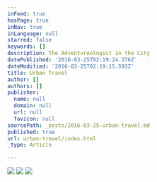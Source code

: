```yaml
---
inFeed: true
hasPage: true
inNav: true
inLanguage: null
starred: false
keywords: []
description: The Adventureologist in the City
datePublished: '2016-03-25T02:19:24.376Z'
dateModified: '2016-03-25T02:19:15.593Z'
title: Urban Travel
author: []
authors: []
publisher:
  name: null
  domain: null
  url: null
  favicon: null
sourcePath: _posts/2016-03-25-urban-travel.md
published: true
url: urban-travel/index.html
_type: Article

---
```

![](https://the-grid-user-content.s3-us-west-2.amazonaws.com/b0231770-6a0e-4e36-ac6f-2d963c43df55.jpg)
![](https://the-grid-user-content.s3-us-west-2.amazonaws.com/cfab36cb-906c-40f5-b63b-5fb5ed0741b9.jpg)
![](https://the-grid-user-content.s3-us-west-2.amazonaws.com/72154696-811f-4484-a2b7-dc316371aa7f.jpg)